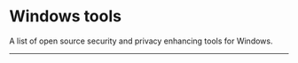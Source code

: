 # Windows tools
A list of open source security and privacy enhancing tools for Windows.

-----------------


